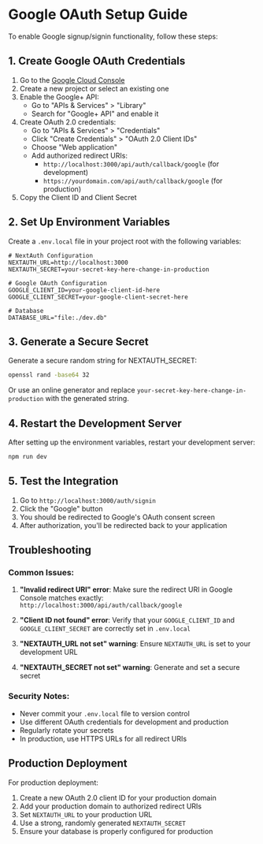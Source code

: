 # Google OAuth Setup Guide

To enable Google signup/signin functionality, follow these steps:

## 1. Create Google OAuth Credentials

1. Go to the [Google Cloud Console](https://console.cloud.google.com/)
2. Create a new project or select an existing one
3. Enable the Google+ API:
   - Go to "APIs & Services" > "Library"
   - Search for "Google+ API" and enable it
4. Create OAuth 2.0 credentials:
   - Go to "APIs & Services" > "Credentials"
   - Click "Create Credentials" > "OAuth 2.0 Client IDs"
   - Choose "Web application"
   - Add authorized redirect URIs:
     - `http://localhost:3000/api/auth/callback/google` (for development)
     - `https://yourdomain.com/api/auth/callback/google` (for production)
5. Copy the Client ID and Client Secret

## 2. Set Up Environment Variables

Create a `.env.local` file in your project root with the following variables:

```env
# NextAuth Configuration
NEXTAUTH_URL=http://localhost:3000
NEXTAUTH_SECRET=your-secret-key-here-change-in-production

# Google OAuth Configuration
GOOGLE_CLIENT_ID=your-google-client-id-here
GOOGLE_CLIENT_SECRET=your-google-client-secret-here

# Database
DATABASE_URL="file:./dev.db"
```

## 3. Generate a Secure Secret

Generate a secure random string for NEXTAUTH_SECRET:

```bash
openssl rand -base64 32
```

Or use an online generator and replace `your-secret-key-here-change-in-production` with the generated string.

## 4. Restart the Development Server

After setting up the environment variables, restart your development server:

```bash
npm run dev
```

## 5. Test the Integration

1. Go to `http://localhost:3000/auth/signin`
2. Click the "Google" button
3. You should be redirected to Google's OAuth consent screen
4. After authorization, you'll be redirected back to your application

## Troubleshooting

### Common Issues:

1. **"Invalid redirect URI" error**: Make sure the redirect URI in Google Console matches exactly: `http://localhost:3000/api/auth/callback/google`

2. **"Client ID not found" error**: Verify that your `GOOGLE_CLIENT_ID` and `GOOGLE_CLIENT_SECRET` are correctly set in `.env.local`

3. **"NEXTAUTH_URL not set" warning**: Ensure `NEXTAUTH_URL` is set to your development URL

4. **"NEXTAUTH_SECRET not set" warning**: Generate and set a secure secret

### Security Notes:

- Never commit your `.env.local` file to version control
- Use different OAuth credentials for development and production
- Regularly rotate your secrets
- In production, use HTTPS URLs for all redirect URIs

## Production Deployment

For production deployment:

1. Create a new OAuth 2.0 client ID for your production domain
2. Add your production domain to authorized redirect URIs
3. Set `NEXTAUTH_URL` to your production URL
4. Use a strong, randomly generated `NEXTAUTH_SECRET`
5. Ensure your database is properly configured for production
